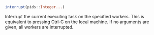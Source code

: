 ```julia
interrupt(pids::Integer...)
```

Interrupt the current executing task on the specified workers. This is equivalent to pressing Ctrl-C on the local machine. If no arguments are given, all workers are interrupted.

